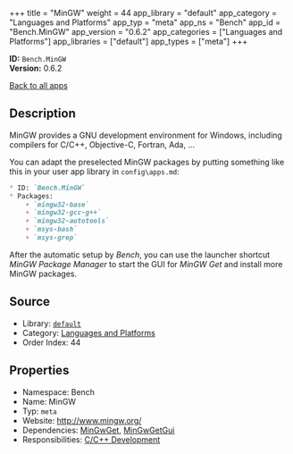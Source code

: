 ﻿+++
title = "MinGW"
weight = 44
app_library = "default"
app_category = "Languages and Platforms"
app_typ = "meta"
app_ns = "Bench"
app_id = "Bench.MinGW"
app_version = "0.6.2"
app_categories = ["Languages and Platforms"]
app_libraries = ["default"]
app_types = ["meta"]
+++

**ID:** `Bench.MinGW`  
**Version:** 0.6.2  
<!--more-->

[Back to all apps](/apps/)

## Description
MinGW provides a GNU development environment for Windows,
including compilers for C/C++, Objective-C, Fortran, Ada, ...


You can adapt the preselected MinGW packages
by putting something like this in your user app library in `config\apps.md`:

```Markdown
* ID: `Bench.MinGW`
* Packages:
    + `mingw32-base`
    + `mingw32-gcc-g++`
    + `mingw32-autotools`
    + `msys-bash`
    + `msys-grep`
```

After the automatic setup by _Bench_, you can use the launcher shortcut
_MinGW Package Manager_ to start the GUI for _MinGW Get_
and install more MinGW packages.

## Source

* Library: [`default`](/app_libraries/default)
* Category: [Languages and Platforms](/app_categories/languages-and-platforms)
* Order Index: 44

## Properties

* Namespace: Bench
* Name: MinGW
* Typ: `meta`
* Website: <http://www.mingw.org/>
* Dependencies: [MinGwGet](/apps/Bench.MinGwGet), [MinGwGetGui](/apps/Bench.MinGwGetGui)
* Responsibilities: [C/C++ Development](/apps/Bench.Group.CppDevelopment)

